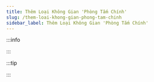 ```yaml
---
title: Thêm Loại Không Gian 'Phòng Tắm Chính'
slug: /them-loai-khong-gian-phong-tam-chinh
sidebar_label: Thêm Loại Không Gian 'Phòng Tắm Chính'
---
```


:::info

:::

:::tip

:::
